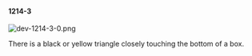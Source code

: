 #### 1214-3
![dev-1214-3-0.png](https://github.com/lil-lab/nlvr/raw/master/nlvr/dev/images/5/dev-1214-3-0.png "dev-1214-3-0.png")

There is a black or yellow triangle closely touching the bottom of a box.